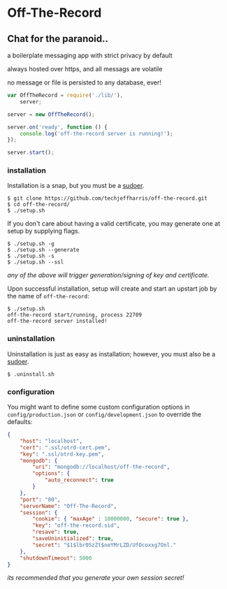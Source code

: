Off-The-Record 
==============

## Chat for the paranoid.. 

a boilerplate messaging app with strict privacy by default 

always hosted over https, and all messags are volatile

no message or file is persisted to any database, ever!

```javascript
var OffTheRecord = require('./lib/'),
    server;

server = new OffTheRecord();

server.on('ready', function () {
    console.log('off-the-record server is running!');
});

server.start();
```

### installation

Installation is a snap, but you must be a [sudoer](https://help.ubuntu.com/community/Sudoers).

    $ git clone https://github.com/techjeffharris/off-the-record.git
    $ cd off-the-record/
    $ ./setup.sh

If you don't care about having a valid certificate, you may generate one at setup by supplying flags.  
    
    $ ./setup.sh -g
    $ ./setup.sh --generate
    $ ./setup.sh -s
    $ ./setup.sh --ssl
_any of the above will trigger generation/signing of key and certificate._

Upon successful installation, setup will create and start an upstart job by the name of `off-the-record`:

    $ ./setup.sh
    off-the-record start/running, process 22709
    off-the-record server installed!

### uninstallation

Uninstallation is just as easy as installation; however, you must also be a [sudoer](https://help.ubuntu.com/community/Sudoers).

    $ .uninstall.sh

### configuration

You might want to define some custom configuration options in `config/production.json` or `config/development.json` to override the defaults:

```json
{
    "host": "localhost", 
    "cert": ".ssl/otrd-cert.pem",
    "key": ".ssl/otrd-key.pem",
    "mongodb": {
        "uri": "mongodb://localhost/off-the-record",
        "options": {
            "auto_reconnect": true
        }
    },
    "port": "80",
    "serverName": "Off-The-Record",
    "session": {
        "cookie": { "maxAge" : 18000000, "secure": true }, 
        "key": "off-the-record.sid",
        "resave": true,
        "saveUninitialized": true,
        "secret": "$1$lbr0SzZt$neYMrLZD/UfOcoxxg7Onl."
    },
    "shutdownTimeout": 5000
}
```
_its recommended that you generate your own session secret!_


